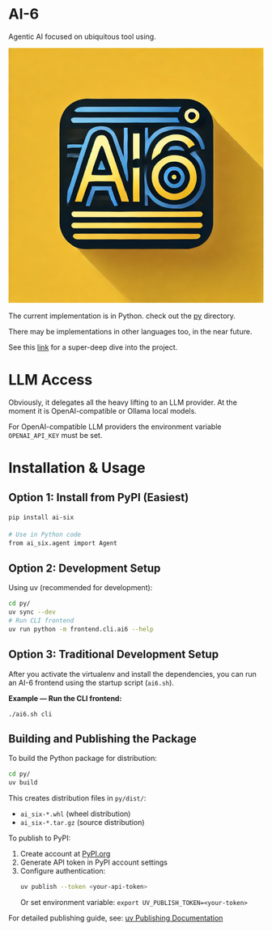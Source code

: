 # AI-6
Agentic AI focused on ubiquitous tool using.

![](ai-6.png)

The current implementation is in Python. check out the [py](py/README.MD) directory.

There may be implementations in other languages too, in the near future.

See this [link](https://deepwiki.com/Sayfan-AI/ai-six) for a super-deep dive into the project.

# LLM Access

Obviously, it delegates all the heavy lifting to an LLM provider. At the moment it is OpenAI-compatible or Ollama local models.

For OpenAI-compatible LLM providers the environment variable `OPENAI_API_KEY` must be set.

# Installation & Usage

## Option 1: Install from PyPI (Easiest)

```bash
pip install ai-six

# Use in Python code
from ai_six.agent import Agent
```

## Option 2: Development Setup

Using uv (recommended for development):

```bash
cd py/
uv sync --dev
# Run CLI frontend
uv run python -m frontend.cli.ai6 --help
```

## Option 3: Traditional Development Setup

After you activate the virtualenv and install the dependencies, you can run an AI-6 frontend using the startup script (`ai6.sh`).

**Example — Run the CLI frontend:**

```
./ai6.sh cli
```

## Building and Publishing the Package

To build the Python package for distribution:

```bash
cd py/
uv build
```

This creates distribution files in `py/dist/`:
- `ai_six-*.whl` (wheel distribution)
- `ai_six-*.tar.gz` (source distribution)

To publish to PyPI:
1. Create account at [PyPI.org](https://pypi.org)
2. Generate API token in PyPI account settings
3. Configure authentication:
   ```bash
   uv publish --token <your-api-token>
   ```
   Or set environment variable: `export UV_PUBLISH_TOKEN=<your-token>`

For detailed publishing guide, see: [uv Publishing Documentation](https://docs.astral.sh/uv/guides/publish/)
